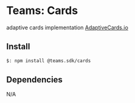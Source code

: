 # Teams: Cards

adaptive cards implementation [AdaptiveCards.io](https://adaptivecards.io/)

## Install

```bash
$: npm install @teams.sdk/cards
```

## Dependencies

N/A
